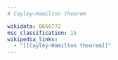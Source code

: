```yaml
---
# Cayley–Hamilton theorem

wikidata: Q656772
msc_classification: 15
wikipedia_links:
  - "[[Cayley–Hamilton theorem]]"
---
```

